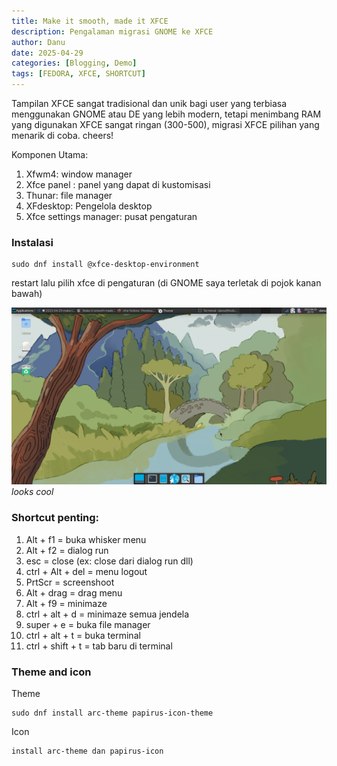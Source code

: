 ```yaml
---
title: Make it smooth, made it XFCE
description: Pengalaman migrasi GNOME ke XFCE
author: Danu
date: 2025-04-29
categories: [Blogging, Demo]
tags: [FEDORA, XFCE, SHORTCUT]    
---
```


Tampilan XFCE sangat tradisional dan unik bagi user yang terbiasa menggunakan GNOME atau DE yang lebih modern, tetapi menimbang RAM yang digunakan XFCE sangat ringan (300-500), migrasi XFCE pilihan yang menarik di coba. cheers!

Komponen Utama: 

1. Xfwm4: window manager
2. Xfce panel : panel yang dapat di kustomisasi
3. Thunar: file manager
4. XFdesktop: Pengelola desktop
5. Xfce settings manager: pusat pengaturan


### Instalasi

```terminal
sudo dnf install @xfce-desktop-environment
```

restart lalu pilih xfce di pengaturan (di GNOME saya terletak di pojok kanan bawah)

![my xfce's default interface](/_posts/img-articles/tampilan-xfce.png)
_looks cool_

### Shortcut penting:

1. Alt + f1 = buka whisker menu
2. Alt + f2 = dialog run
3. esc = close (ex: close dari dialog run dll)
4. ctrl + Alt + del = menu logout
5. PrtScr = screenshoot
6. Alt + drag = drag menu 
7. Alt + f9 = minimaze 
8. ctrl + alt + d = minimaze semua jendela
9. super + e = buka file manager
10. ctrl + alt + t = buka terminal
11. ctrl + shift + t = tab baru di terminal

### Theme and icon

Theme

```terminal
sudo dnf install arc-theme papirus-icon-theme
```

Icon

```terminal
install arc-theme dan papirus-icon
```